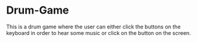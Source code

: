 # Drum-Game

This is a drum game where the user can either click
the buttons on the keyboard in order to hear some music
or click on the button on the screen.
